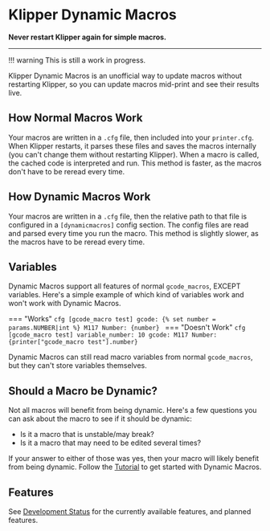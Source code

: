 # Klipper Dynamic Macros

**Never restart Klipper again for simple macros.**

---

!!! warning
    This is still a work in progress.

Klipper Dynamic Macros is an unofficial way to update macros without restarting Klipper, so you can update macros mid-print and see their results live. 

## How Normal Macros Work

Your macros are written in a `.cfg` file, then included into your `printer.cfg`. When Klipper restarts, it parses these files and saves the macros internally (you can't change them without restarting Klipper). When a macro is called, the cached code is interpreted and run. This method is faster, as the macros don't have to be reread every time.

## How Dynamic Macros Work

Your macros are written in a `.cfg` file, then the relative path to that file is configured in a `[dynamicmacros]` config section. The config files are read and parsed every time you run the macro. This method is slightly slower, as the macros have to be reread every time.

## Variables

Dynamic Macros support all features of normal `gcode_macros`, EXCEPT variables. Here's a simple example of which kind of variables work and won't work with Dynamic Macros.

=== "Works"
    ```cfg
    [gcode_macro test]
    gcode:
        {% set number = params.NUMBER|int %}
        M117 Number: {number}
    ```
=== "Doesn't Work"
    ```cfg
    [gcode_macro test]
    variable_number: 10
    gcode:
        M117 Number: {printer["gcode_macro test"].number}
    ```

Dynamic Macros can still read macro variables from normal `gcode_macros`, but they can't store variables themselves.

## Should a Macro be Dynamic?

Not all macros will benefit from being dynamic. Here's a few questions you can ask about the macro to see if it should be dynamic:

- Is it a macro that is unstable/may break?
- Is it a macro that may need to be edited several times?

If your answer to either of those was yes, then your macro will likely benefit from being dynamic. Follow the [Tutorial](tutorial.md) to get started with Dynamic Macros.

## Features

See [Development Status](devstatus.md) for the currently available features, and planned features.